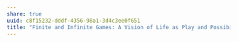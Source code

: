 ```yaml
---
share: true
uuid: c8f15232-dddf-4356-98a1-3d4c3ee0f651
title: "Finite and Infinite Games: A Vision of Life as Play and Possibility"
---
```

